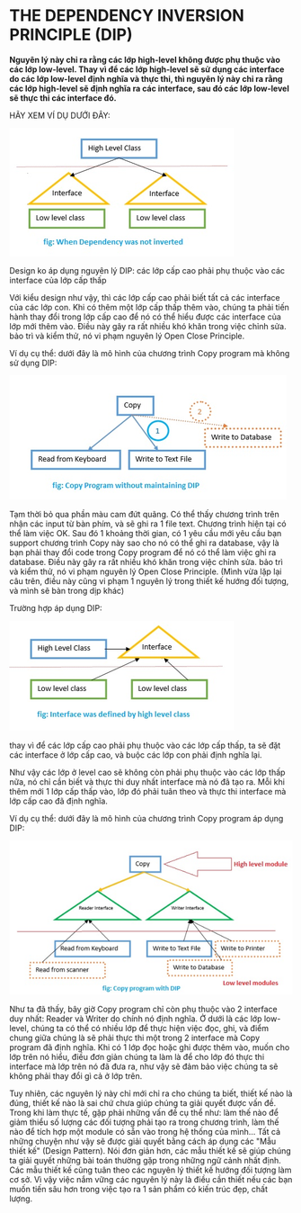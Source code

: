 # THE DEPENDENCY INVERSION PRINCIPLE (DIP)

**Nguyên lý này chỉ ra rằng các lớp high-level không được phụ thuộc vào các lớp low-level. Thay vì để các lớp high-level sẽ sử dụng các interface do các lớp low-level định nghĩa và thực thi, thì nguyên lý này chỉ ra rằng các lớp high-level sẽ định nghĩa ra các interface, sau đó các lớp low-level sẽ thực thi các interface đó.**

HÃY XEM VÍ DỤ DƯỚI ĐÂY:

![Class Diagram](./oodpImg/dipng.jpg)

Design ko áp dụng nguyên lý DIP: các lớp cấp cao phải phụ thuộc vào các interface của lớp cấp thấp

Với kiểu design như vậy, thì các lớp cấp cao phải biết tất cả các interface của các lớp con. Khi có thêm một lớp cấp thấp thêm vào, chúng ta phải tiến hành thay đổi trong lớp cấp cao để nó có thể hiểu được các interface của lớp mới thêm vào. Điều này gây ra rất nhiều khó khăn trong việc chỉnh sửa. bảo trì và kiểm thử, nó vi phạm nguyên lý Open Close Principle.

Ví dụ cụ thể: dưới đây là mô hình của chương trình Copy program mà không sử dụng DIP:

![Class Diagram](./oodpImg/notdipcopy.jpg)

Tạm thời bỏ qua phần màu cam đứt quãng. Có thể thấy chương trình trên nhận các input từ bàn phím, và sẽ ghi ra 1 file text. Chương trình hiện tại có thể làm việc OK. Sau đó 1 khoảng thời gian, có 1 yêu cầu mới yêu cầu bạn support chương trình Copy này sao cho nó có thể ghi ra database, vậy là bạn phải thay đổi code trong Copy program để nó có thể làm việc ghi ra database. Điều này gây ra rất nhiều khó khăn trong việc chỉnh sửa. bảo trì và kiểm thử, nó vi phạm nguyên lý Open Close Principle. (Mình vừa lặp lại câu trên, điều này cũng vi phạm 1 nguyên lý trong thiết kế hướng đối tượng, và mình sẽ bàn trong dịp khác)

Trường hợp áp dụng DIP:

![Class Diagram](./oodpImg/dip3.jpg)

thay vì để các lớp cấp cao phải phụ thuộc vào các lớp cấp thấp, ta sẽ đặt các interface ở lớp cấp cao, và buộc các lớp con phải định nghĩa lại.

Như vậy các lớp ở level cao sẽ không còn phải phụ thuộc vào các lớp thấp nữa, nó chỉ cần biết và thực thi duy nhất interface mà nó đã tạo ra. Mỗi khi thêm mới 1 lớp cấp thấp vào, lớp đó phải tuân theo và thực thi interface mà lớp cấp cao đã định nghĩa.

Ví dụ cụ thể: dưới đây là mô hình của chương trình Copy program áp dụng DIP:

![Class Diagram](./oodpImg/copydip.jpg)

Như ta đã thấy, bây giờ Copy program chỉ còn phụ thuộc vào 2 interface duy nhất: Reader và Writer do chính nó định nghĩa. Ở dưới là các lớp low-level, chúng ta có thể có nhiều lớp để thực hiện việc đọc, ghi, và điểm chung giữa chúng là sẽ phải thực thi một trong 2 interface mà Copy program đã định nghĩa. Khi có 1 lớp đọc hoặc ghi được thêm vào, muốn cho lớp trên nó hiểu, điều đơn giản chúng ta làm là để cho lớp đó thực thi interface mà lớp trên nó đã đưa ra, như vậy sẽ đảm bảo việc chúng ta sẽ không phải thay đổi gì cả ở lớp trên.

Tuy nhiên, các nguyên lý này chỉ mới chỉ ra cho chúng ta biết, thiết kế nào là đúng, thiết kế nào là sai chứ chưa giúp chúng ta giải quyết được vấn đề. Trong khi làm thực tế, gặp phải những vấn đề cụ thể như: làm thế nào để giảm thiểu số lượng các đối tượng phải tạo ra trong chương trình, làm thế nào để tích hợp một module có sẵn vào trong hệ thống của mình… Tất cả những chuyện như vậy sẽ được giải quyết bằng cách áp dụng các "Mẫu thiết kế" (Design Pattern). Nói đơn giản hơn, các mẫu thiết kế sẽ giúp chúng ta giải quyết những bài toán thường gặp trong những ngữ cảnh nhất định. Các mẫu thiết kế cũng tuân theo các nguyên lý thiết kế hướng đối tượng làm cơ sở. Vì vậy việc nắm vững các nguyên lý này là điều cần thiết nếu các bạn muốn tiến sâu hơn trong việc tạo ra 1 sản phẩm có kiến trúc đẹp, chất lượng.
